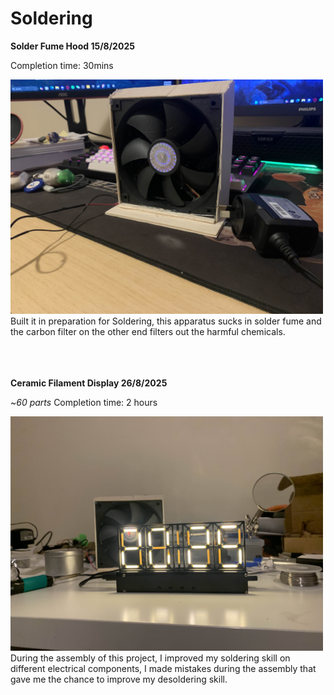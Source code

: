# Soldering 

**Solder Fume Hood 15/8/2025**

Completion time: 30mins

<img src="Images/fumehood.jpg" alt="DIY Fume Hood" width="500">
Built it in preparation for Soldering, this apparatus sucks in solder fume and the carbon filter on the other end filters out the harmful chemicals.

<br>
<br>
<br>
<br>

**Ceramic Filament Display 26/8/2025**

~*60 parts* Completion time: 2 hours

<img src="Images/CFD.jpg" alt="A close-up shot of the ceramic filament display" width="500">
During the assembly of this project, I improved my soldering skill on different electrical components, I made mistakes during the assembly that gave me the chance to improve my desoldering skill.
